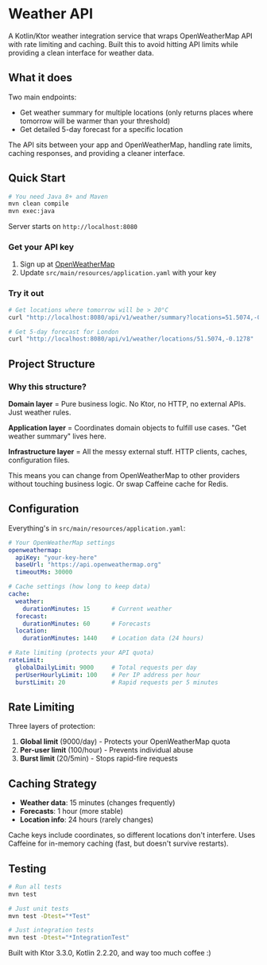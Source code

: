 # Weather API

A Kotlin/Ktor weather integration service that wraps OpenWeatherMap API with rate limiting and caching. Built this to
avoid hitting API limits while providing a clean interface for weather data.

## What it does

Two main endpoints:

- Get weather summary for multiple locations (only returns places where tomorrow will be warmer than your threshold)
- Get detailed 5-day forecast for a specific location

The API sits between your app and OpenWeatherMap, handling rate limits, caching responses, and providing a cleaner
interface.

## Quick Start

```bash
# You need Java 8+ and Maven
mvn clean compile
mvn exec:java
```

Server starts on `http://localhost:8080`

### Get your API key

1. Sign up at [OpenWeatherMap](https://openweathermap.org/api)
2. Update `src/main/resources/application.yaml` with your key

### Try it out

```bash
# Get locations where tomorrow will be > 20°C
curl "http://localhost:8080/api/v1/weather/summary?locations=51.5074,-0.1278,48.8566,2.3522&temperature=20&unit=celsius"

# Get 5-day forecast for London
curl "http://localhost:8080/api/v1/weather/locations/51.5074,-0.1278"

```

## Project Structure

### Why this structure?

**Domain layer** = Pure business logic. No Ktor, no HTTP, no external APIs. Just weather rules.

**Application layer** = Coordinates domain objects to fulfill use cases. "Get weather summary" lives here.

**Infrastructure layer** = All the messy external stuff. HTTP clients, caches, configuration files.

This means you can change from OpenWeatherMap to other providers without touching business logic. Or swap Caffeine cache
for Redis.

## Configuration

Everything's in `src/main/resources/application.yaml`:

```yaml
# Your OpenWeatherMap settings
openweathermap:
  apiKey: "your-key-here"
  baseUrl: "https://api.openweathermap.org"
  timeoutMs: 30000

# Cache settings (how long to keep data)
cache:
  weather:
    durationMinutes: 15      # Current weather
  forecast:
    durationMinutes: 60      # Forecasts
  location:
    durationMinutes: 1440    # Location data (24 hours)

# Rate limiting (protects your API quota)
rateLimit:
  globalDailyLimit: 9000     # Total requests per day
  perUserHourlyLimit: 100    # Per IP address per hour
  burstLimit: 20             # Rapid requests per 5 minutes
```

## Rate Limiting

Three layers of protection:

1. **Global limit** (9000/day) - Protects your OpenWeatherMap quota
2. **Per-user limit** (100/hour) - Prevents individual abuse
3. **Burst limit** (20/5min) - Stops rapid-fire requests

## Caching Strategy

- **Weather data**: 15 minutes (changes frequently)
- **Forecasts**: 1 hour (more stable)
- **Location info**: 24 hours (rarely changes)

Cache keys include coordinates, so different locations don't interfere. Uses Caffeine for in-memory caching (fast, but
doesn't survive restarts).

## Testing

```bash
# Run all tests
mvn test

# Just unit tests
mvn test -Dtest="*Test"

# Just integration tests  
mvn test -Dtest="*IntegrationTest"
```

Built with Ktor 3.3.0, Kotlin 2.2.20, and way too much coffee :)
